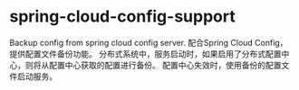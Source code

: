 # spring-cloud-config-support
Backup config from spring cloud config server.
配合Spring Cloud Config，提供配置文件备份功能。
分布式系统中，服务启动时，如果启用了分布式配置中心，则将从配置中心获取的配置进行备份。
配置中心失效时，使用备份的配置文件启动服务。

